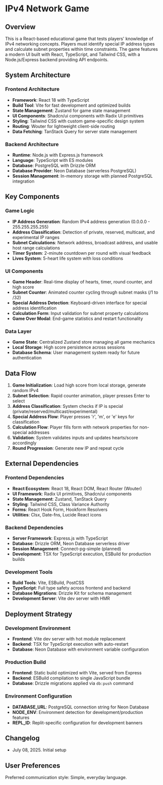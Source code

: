 # IPv4 Network Game

## Overview

This is a React-based educational game that tests players' knowledge of IPv4 networking concepts. Players must identify special IP address types and calculate subnet properties within time constraints. The game features a modern UI built with React, TypeScript, and Tailwind CSS, with a Node.js/Express backend providing API endpoints.

## System Architecture

### Frontend Architecture
- **Framework**: React 18 with TypeScript
- **Build Tool**: Vite for fast development and optimized builds
- **State Management**: Zustand for game state management
- **UI Components**: Shadcn/ui components with Radix UI primitives
- **Styling**: Tailwind CSS with custom game-specific design system
- **Routing**: Wouter for lightweight client-side routing
- **Data Fetching**: TanStack Query for server state management

### Backend Architecture
- **Runtime**: Node.js with Express.js framework
- **Language**: TypeScript with ES modules
- **Database**: PostgreSQL with Drizzle ORM
- **Database Provider**: Neon Database (serverless PostgreSQL)
- **Session Management**: In-memory storage with planned PostgreSQL integration

## Key Components

### Game Logic
- **IP Address Generation**: Random IPv4 address generation (0.0.0.0 - 255.255.255.255)
- **Address Classification**: Detection of private, reserved, multicast, and experimental IP ranges
- **Subnet Calculations**: Network address, broadcast address, and usable host range calculations
- **Timer System**: 2-minute countdown per round with visual feedback
- **Lives System**: 5-heart life system with loss conditions

### UI Components
- **Game Header**: Real-time display of hearts, timer, round counter, and high score
- **Subnet Counter**: Animated counter cycling through subnet masks (/1 to /32)
- **Special Address Detection**: Keyboard-driven interface for special address identification
- **Calculation Form**: Input validation for subnet property calculations
- **Game Over Modal**: End-game statistics and restart functionality

### Data Layer
- **Game State**: Centralized Zustand store managing all game mechanics
- **Local Storage**: High score persistence across sessions
- **Database Schema**: User management system ready for future authentication

## Data Flow

1. **Game Initialization**: Load high score from local storage, generate random IPv4
2. **Subnet Selection**: Rapid counter animation, player presses Enter to select
3. **Address Classification**: System checks if IP is special (private/reserved/multicast/experimental)
4. **Special Address Flow**: Player presses 'r', 'm', or 'e' keys for classification
5. **Calculation Flow**: Player fills form with network properties for non-special addresses
6. **Validation**: System validates inputs and updates hearts/score accordingly
7. **Round Progression**: Generate new IP and repeat cycle

## External Dependencies

### Frontend Dependencies
- **React Ecosystem**: React 18, React DOM, React Router (Wouter)
- **UI Framework**: Radix UI primitives, Shadcn/ui components
- **State Management**: Zustand, TanStack Query
- **Styling**: Tailwind CSS, Class Variance Authority
- **Forms**: React Hook Form, Hookform Resolvers
- **Utilities**: Clsx, Date-fns, Lucide React icons

### Backend Dependencies
- **Server Framework**: Express.js with TypeScript
- **Database**: Drizzle ORM, Neon Database serverless driver
- **Session Management**: Connect-pg-simple (planned)
- **Development**: TSX for TypeScript execution, ESBuild for production builds

### Development Tools
- **Build Tools**: Vite, ESBuild, PostCSS
- **TypeScript**: Full type safety across frontend and backend
- **Database Migrations**: Drizzle Kit for schema management
- **Development Server**: Vite dev server with HMR

## Deployment Strategy

### Development Environment
- **Frontend**: Vite dev server with hot module replacement
- **Backend**: TSX for TypeScript execution with auto-restart
- **Database**: Neon Database with environment variable configuration

### Production Build
- **Frontend**: Static build optimized with Vite, served from Express
- **Backend**: ESBuild compilation to single JavaScript bundle
- **Database**: Drizzle migrations applied via `db:push` command

### Environment Configuration
- **DATABASE_URL**: PostgreSQL connection string for Neon Database
- **NODE_ENV**: Environment detection for development/production features
- **REPL_ID**: Replit-specific configuration for development banners

## Changelog

- July 08, 2025. Initial setup

## User Preferences

Preferred communication style: Simple, everyday language.